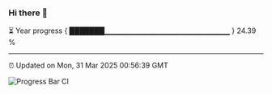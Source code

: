 ### Hi there 👋

⏳ Year progress { ███████▁▁▁▁▁▁▁▁▁▁▁▁▁▁▁▁▁▁▁▁▁▁▁ } 24.39 %

---

⏰ Updated on Mon, 31 Mar 2025 00:56:39 GMT

![Progress Bar CI](https://github.com/Shyam-Makwana/GitHub-Actions-Demo/workflows/Progress%20Bar%20CI/badge.svg)
